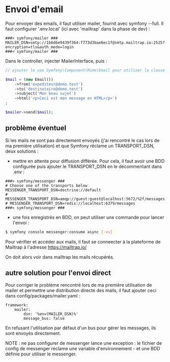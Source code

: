 # Envoi d'email

Pour envoyer des emails, il faut utiliser mailer, fournit avec symfony --full.
Il faut configurer '.env.local' (ici avec 'mailtrap' dans la phase de dev) :

```
###> symfony/mailer ###
MAILER_DSN=smtp://1b6d6e9439f364:f773d3bae6ec1f@smtp.mailtrap.io:2525?encryption=tls&auth_mode=login
###< symfony/mailer ###
```

Dans le controller, injecter MailerInterface, puis  :

```php
// ajouter le use Symfony\Component\Mime\Email pour utiliser la classe Email pour écrire un mail simple, use Symfony\Bridge\Twig\Mime\TemplatedEmail pour quelque chose de plus élaboré

$mail = (new Email())
    ->from('expediteur@demo.test')
    ->to('destinataire@demo.test')
    ->subject('Mon beau sujet')
    ->html('<p>Ceci est mon message en HTML</p>')
;

$mailer->send($mail);
```

## problème éventuel

Si les mails ne sont pas directement envoyés (j'ai rencontré le cas lors de ma première utilisation) et que Symfony réclame un TRANSPORT_DSN, deux solutions :
- mettre en attente pour diffusion différée. Pour cela, il faut avoir une BDD configurée puis ajouter le TRANSPORT_DSN en le décommentant dans .env :

```
###> symfony/messenger ###
# Choose one of the transports below
MESSENGER_TRANSPORT_DSN=doctrine://default
# MESSENGER_TRANSPORT_DSN=amqp://guest:guest@localhost:5672/%2f/messages
# MESSENGER_TRANSPORT_DSN=redis://localhost:6379/messages
###< symfony/messenger ###
```

- une fois enregistrés en BDD, on peut utiliser une commande pour lancer l'envoi :

```bash
$ symfony console messenger:consume async [-vv]
```

Pour vérifier et accéder aux mails, il faut se conneecter à la plateforme de Mailtrap à l'adresse https://mailtrap.io/

On doit alors voir dans mailtrap les mails récupérés.

## autre solution pour l'envoi direct

Pour corriger le problème rencontré lors de ma première utilisation de mailer et permettre une distribution directe des mails, il faut ajouter ceci dans config/packages/mailer.yaml :

```
framework:
    mailer:
        dsn: '%env(MAILER_DSN)%'
        message_bus: false
```

En refusant l'utilisation par défaut d'un bus pour gérer les messages, ils sont envoyés directement.

NOTE : ne pas configurer de messenger lance une exception : le fichier de config de messenger réclame une variable d'environnement - et une BDD définie pour utiliser le messenger.
